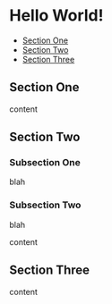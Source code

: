 # Hello World!

<!-- toc start max-level=2 -->

* [Section One](#section-one)
* [Section Two](#section-two)
* [Section Three](#section-three)
<!-- toc end -->

<a class="toccer-anchor" name="section-one"></a>
## Section One

content

<a class="toccer-anchor" name="section-two"></a>
## Section Two

### Subsection One

blah

### Subsection Two

blah

content

<a class="toccer-anchor" name="section-three"></a>
## Section Three

content
